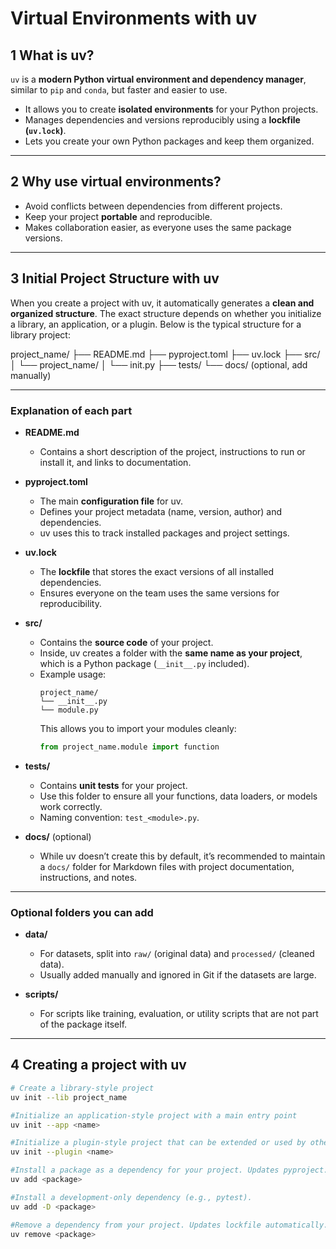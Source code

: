# Virtual Environments with uv

## 1 What is uv?

`uv` is a **modern Python virtual environment and dependency manager**, similar to `pip` and `conda`, but faster and easier to use.  

- It allows you to create **isolated environments** for your Python projects.  
- Manages dependencies and versions reproducibly using a **lockfile (`uv.lock`)**.  
- Lets you create your own Python packages and keep them organized.

---

## 2 Why use virtual environments?

- Avoid conflicts between dependencies from different projects.  
- Keep your project **portable** and reproducible.  
- Makes collaboration easier, as everyone uses the same package versions.

---

## 3 Initial Project Structure with uv

When you create a project with uv, it automatically generates a **clean and organized structure**. The exact structure depends on whether you initialize a library, an application, or a plugin. Below is the typical structure for a library project:


project_name/
├── README.md
├── pyproject.toml
├── uv.lock
├── src/
│ └── project_name/
│ └── init.py
├── tests/
└── docs/ (optional, add manually)



---

### Explanation of each part

- **README.md**  
  - Contains a short description of the project, instructions to run or install it, and links to documentation.  

- **pyproject.toml**  
  - The main **configuration file** for uv.  
  - Defines your project metadata (name, version, author) and dependencies.  
  - uv uses this to track installed packages and project settings.

- **uv.lock**  
  - The **lockfile** that stores the exact versions of all installed dependencies.  
  - Ensures everyone on the team uses the same versions for reproducibility.

- **src/**  
  - Contains the **source code** of your project.  
  - Inside, uv creates a folder with the **same name as your project**, which is a Python package (`__init__.py` included).  
  - Example usage:
    ```
    project_name/
    └── __init__.py
    └── module.py
    ```
    This allows you to import your modules cleanly:
    ```python
    from project_name.module import function
    ```

- **tests/**  
  - Contains **unit tests** for your project.  
  - Use this folder to ensure all your functions, data loaders, or models work correctly.  
  - Naming convention: `test_<module>.py`.

- **docs/** (optional)  
  - While uv doesn’t create this by default, it’s recommended to maintain a `docs/` folder for Markdown files with project documentation, instructions, and notes.

---

### Optional folders you can add

- **data/**  
  - For datasets, split into `raw/` (original data) and `processed/` (cleaned data).  
  - Usually added manually and ignored in Git if the datasets are large.

- **scripts/**  
  - For scripts like training, evaluation, or utility scripts that are not part of the package itself.

---


## 4 Creating a project with uv

```bash
# Create a library-style project
uv init --lib project_name

#Initialize an application-style project with a main entry point 
uv init --app <name>

#Initialize a plugin-style project that can be extended or used by other projects
uv init --plugin <name>

#Install a package as a dependency for your project. Updates pyproject.toml and uv.lock. Example: uv add numpy
uv add <package>

#Install a development-only dependency (e.g., pytest).
uv add -D <package>

#Remove a dependency from your project. Updates lockfile automatically.
uv remove <package>